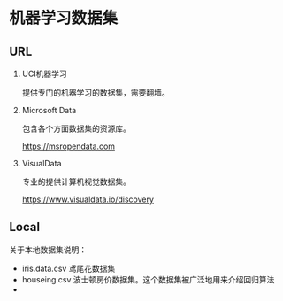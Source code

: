 # 机器学习数据集

## URL

1. UCI机器学习

   提供专门的机器学习的数据集，需要翻墙。

2. Microsoft Data

   包含各个方面数据集的资源库。

   https://msropendata.com

3. VisualData

   专业的提供计算机视觉数据集。

   https://www.visualdata.io/discovery



## Local 

关于本地数据集说明：

- iris.data.csv	鸢尾花数据集
- houseing.csv  波士顿房价数据集。这个数据集被广泛地用来介绍回归算法
- 

